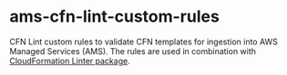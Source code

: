 # ams-cfn-lint-custom-rules

CFN Lint custom rules to validate CFN templates for ingestion into AWS Managed Services (AMS). The rules are used in combination with [CloudFormation Linter package](https://github.com/aws-cloudformation/cfn-python-lint).